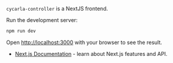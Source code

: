 `cycarla-controller` is a NextJS frontend.

Run the development server:

```bash
npm run dev
```

Open [http://localhost:3000](http://localhost:3000) with your browser to see the result.

- [Next.js Documentation](https://nextjs.org/docs) - learn about Next.js features and API.